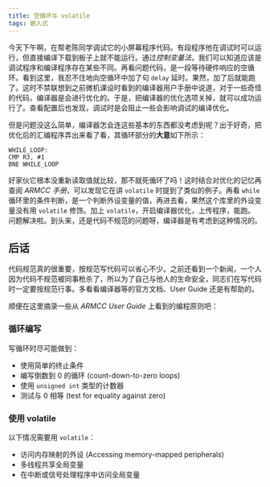 ```yaml
---
title: 空循环与 volatile
tags: 嵌入式
---
```


今天下午啊，在帮老陈同学调试它的小屏幕程序代码。有段程序他在调试时可以运行，但直接编译下载到板子上就不能运行。通过*控制变量法*，我们可以知道应该是调试程序和编译程序存在某些不同。再看问题代码，是一段等待硬件响应的空循环。看到这里，我忍不住地向空循环中加了句 `delay` 延时。果然，加了后就能跑了。这时不禁联想到之前微机课设时看到的编译器用户手册中说道，对于一些奇怪的代码，编译器是会进行优化的。于是，把编译器的优化选项关掉，就可以成功运行了。查看配置后也发现，调试时是会阻止一些会影响调试的编译优化。

但是问题没这么简单，编译器怎会连这些基本的东西都没考虑到呢？出于好奇，把优化后的汇编程序弄出来看了看，其循环部分的**大意**如下所示：

```ASM
WHILE_LOOP:
CMP R3, #1
BNE WHILE_LOOP
```

好家伙它根本没重新读取值就比较，那不就死循环了吗！这时结合对优化的记忆再查阅 *ARMCC 手册*，可以发现它在讲 `volatile` 时提到了类似的例子。再看 `while` 循环里的条件判断，是一个判断外设变量的值，再进去看，果然这个库里的外设变量没有用 `volatile` 修饰。加上 `volatile`，开启编译器优化，上传程序，能跑。问题解决啦。到头来，还是代码不规范的问题呀，编译器是有考虑到这种情况的。

## 后话

代码规范真的很重要，按规范写代码可以省心不少。之前还看到一个新闻，一个人因为代码不规范被同事枪杀了，所以为了自己与他人的生命安全，同志们在写代码时一定要按规范行事。多看看编译器等的官方文档、User Guide 还是有帮助的。

顺便在这里摘录一些从 *ARMCC User Guide* 上看到的编程原则吧：

### 循环编写

写循环时尽可能做到：  
- 使用简单的终止条件
- 编写倒数到 0 的循环 (count-down-to-zero loops)
- 使用 `unsigned int` 类型的计数器
- 测试与 0 相等 (test for equality against zero)

### 使用 volatile

以下情况需要用 `volatile`：  
- 访问内存映射的外设 (Accessing memory-mapped peripherals)
- 多线程共享全局变量
- 在中断或信号处理程序中访问全局变量